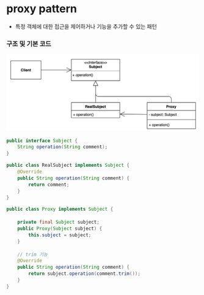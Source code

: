 # proxy pattern
- 특정 객체에 대한 접근을 제어하거나 기능을 추가할 수 있는 패턴


### 구조 및 기본 코드

![img.png](img.png)

```java
public interface Subject {
    String operation(String comment);
}
```
```java
public class RealSubject implements Subject {
    @Override
    public String operation(String comment) {
        return comment;
    }
}
```

```java
public class Proxy implements Subject {

    private final Subject subject;
    public Proxy(Subject subject) {
        this.subject = subject;
    }

    // trim 기능
    @Override
    public String operation(String comment) {
        return subject.operation(comment.trim());
    }
}
```